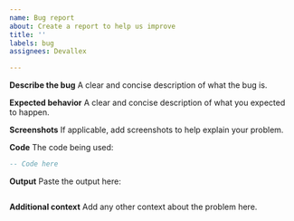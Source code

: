 ```yaml
---
name: Bug report
about: Create a report to help us improve
title: ''
labels: bug
assignees: Devallex

---
```


**Describe the bug**
A clear and concise description of what the bug is.

**Expected behavior**
A clear and concise description of what you expected to happen.

**Screenshots**
If applicable, add screenshots to help explain your problem.

**Code**
The code being used:
```lua
-- Code here
```

**Output**
Paste the output here:
```

```

**Additional context**
Add any other context about the problem here.
